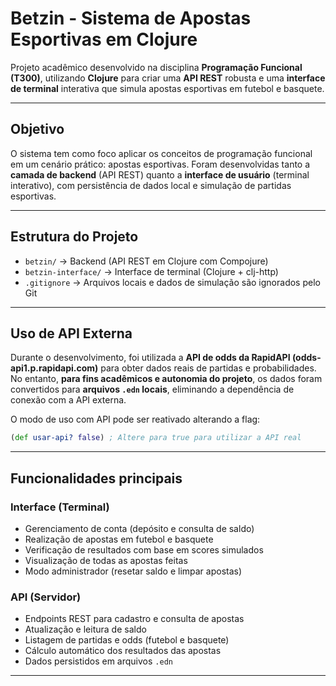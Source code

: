 # Betzin - Sistema de Apostas Esportivas em Clojure

Projeto acadêmico desenvolvido na disciplina **Programação Funcional (T300)**, utilizando **Clojure** para criar uma **API REST** robusta e uma **interface de terminal** interativa que simula apostas esportivas em futebol e basquete.

---

## Objetivo

O sistema tem como foco aplicar os conceitos de programação funcional em um cenário prático: apostas esportivas. Foram desenvolvidas tanto a **camada de backend** (API REST) quanto a **interface de usuário** (terminal interativo), com persistência de dados local e simulação de partidas esportivas.

---

## Estrutura do Projeto

- `betzin/` → Backend (API REST em Clojure com Compojure)
- `betzin-interface/` → Interface de terminal (Clojure + clj-http)
- `.gitignore` → Arquivos locais e dados de simulação são ignorados pelo Git

---

## Uso de API Externa

Durante o desenvolvimento, foi utilizada a **API de odds da RapidAPI (odds-api1.p.rapidapi.com)** para obter dados reais de partidas e probabilidades.  
No entanto, **para fins acadêmicos e autonomia do projeto**, os dados foram convertidos para **arquivos `.edn` locais**, eliminando a dependência de conexão com a API externa.

O modo de uso com API pode ser reativado alterando a flag:
```clojure
(def usar-api? false) ; Altere para true para utilizar a API real
```

---

## Funcionalidades principais

### Interface (Terminal)
- Gerenciamento de conta (depósito e consulta de saldo)
- Realização de apostas em futebol e basquete
- Verificação de resultados com base em scores simulados
- Visualização de todas as apostas feitas
- Modo administrador (resetar saldo e limpar apostas)

### API (Servidor)
- Endpoints REST para cadastro e consulta de apostas
- Atualização e leitura de saldo
- Listagem de partidas e odds (futebol e basquete)
- Cálculo automático dos resultados das apostas
- Dados persistidos em arquivos `.edn`

---
